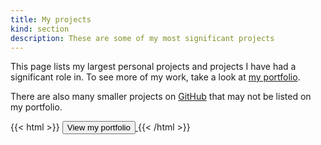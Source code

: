```yaml
---
title: My projects
kind: section
description: These are some of my most significant projects
---
```


This page lists my largest personal projects and projects I have had a significant role in. To see more of my work, take a look at [my portfolio](../#portfolio).

There are also many smaller projects on [GitHub](https://github.com/eartharoid) that may not be listed on my portfolio.

{{< html >}}
<a href='../#portfolio'>
  <button class='button is-info is-outlined'>
    <span>View my portfolio</span>
    <span class='icon'>
      <i class='fas fa-chevron-right'></i>
    </span>
  </button>
</a>
{{< /html >}}